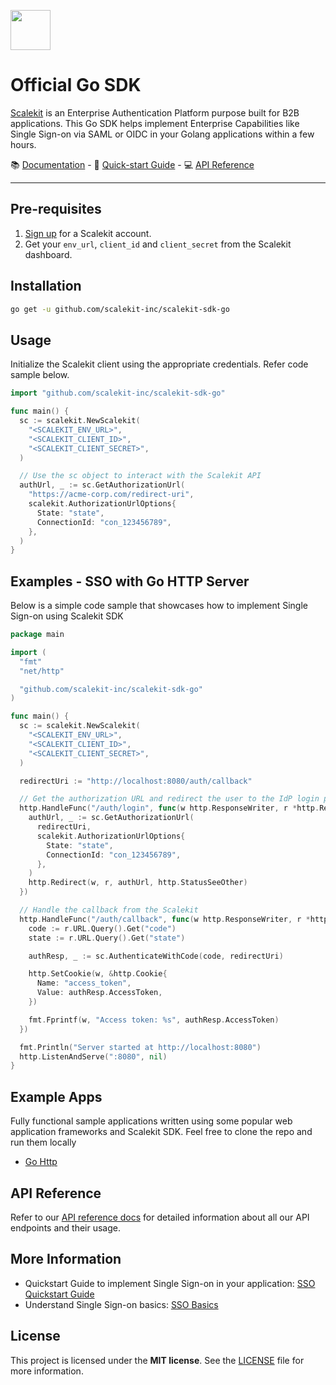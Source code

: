 <p align="left">
  <a href="https://scalekit.com" target="_blank" rel="noopener noreferrer">
    <picture>
      <img src="https://cdn.scalekit.cloud/v1/scalekit-logo-dark.svg" height="64">
    </picture>
  </a>
  <br/>
</p>

# Official Go SDK

<a href="https://scalekit.com" target="_blank" rel="noopener noreferrer">Scalekit</a> is an Enterprise Authentication Platform purpose built for B2B applications. This Go SDK helps implement Enterprise Capabilities like Single Sign-on via SAML or OIDC in your Golang applications within a few hours.

<div>
📚 <a target="_blank" href="https://docs.scalekit.com">Documentation</a> - 🚀 <a target="_blank" href="https://docs.scalekit.com">Quick-start Guide</a> - 💻 <a target="_blank" href="https://docs.scalekit.com/apis">API Reference</a>
</div>
<hr />

## Pre-requisites

1. [Sign up](https://scalekit.com) for a Scalekit account.
2. Get your ```env_url```, ```client_id``` and ```client_secret``` from the Scalekit dashboard.

## Installation

```sh
go get -u github.com/scalekit-inc/scalekit-sdk-go
```

## Usage

Initialize the Scalekit client using the appropriate credentials. Refer code sample below.

```go
import "github.com/scalekit-inc/scalekit-sdk-go"

func main() {
  sc := scalekit.NewScalekit(
    "<SCALEKIT_ENV_URL>",
    "<SCALEKIT_CLIENT_ID>",
    "<SCALEKIT_CLIENT_SECRET>",
  )

  // Use the sc object to interact with the Scalekit API
  authUrl, _ := sc.GetAuthorizationUrl(
    "https://acme-corp.com/redirect-uri",
    scalekit.AuthorizationUrlOptions{
      State: "state",
      ConnectionId: "con_123456789",
    },
  )
}

```

## Examples - SSO with Go HTTP Server

Below is a simple code sample that showcases how to implement Single Sign-on using Scalekit SDK

```go
package main

import (
  "fmt"
  "net/http"

  "github.com/scalekit-inc/scalekit-sdk-go"
)

func main() {
  sc := scalekit.NewScalekit(
    "<SCALEKIT_ENV_URL>",
    "<SCALEKIT_CLIENT_ID>",
    "<SCALEKIT_CLIENT_SECRET>",
  )

  redirectUri := "http://localhost:8080/auth/callback"

  // Get the authorization URL and redirect the user to the IdP login page
  http.HandleFunc("/auth/login", func(w http.ResponseWriter, r *http.Request) {
    authUrl, _ := sc.GetAuthorizationUrl(
      redirectUri,
      scalekit.AuthorizationUrlOptions{
        State: "state",
        ConnectionId: "con_123456789",
      },
    )
    http.Redirect(w, r, authUrl, http.StatusSeeOther)
  })

  // Handle the callback from the Scalekit
  http.HandleFunc("/auth/callback", func(w http.ResponseWriter, r *http.Request) {
    code := r.URL.Query().Get("code")
    state := r.URL.Query().Get("state")

    authResp, _ := sc.AuthenticateWithCode(code, redirectUri)

    http.SetCookie(w, &http.Cookie{
      Name: "access_token",
      Value: authResp.AccessToken,
    })

    fmt.Fprintf(w, "Access token: %s", authResp.AccessToken)
  })

  fmt.Println("Server started at http://localhost:8080")
  http.ListenAndServe(":8080", nil)
}
```

## Example Apps

Fully functional sample applications written using some popular web application frameworks and Scalekit SDK. Feel free to clone the repo and run them locally

- [Go Http](https://github.com/scalekit-inc/scalekit-go-example.git)


## API Reference

Refer to our [API reference docs](https://docs.scalekit.com/apis) for detailed information about all our API endpoints and their usage.

## More Information

- Quickstart Guide to implement Single Sign-on in your application: [SSO Quickstart Guide](https://docs.scalekit.com)
- Understand Single Sign-on basics: [SSO Basics](https://docs.scalekit.com/best-practices/single-sign-on)

## License

This project is licensed under the **MIT license**.
See the [LICENSE](LICENSE) file for more information.